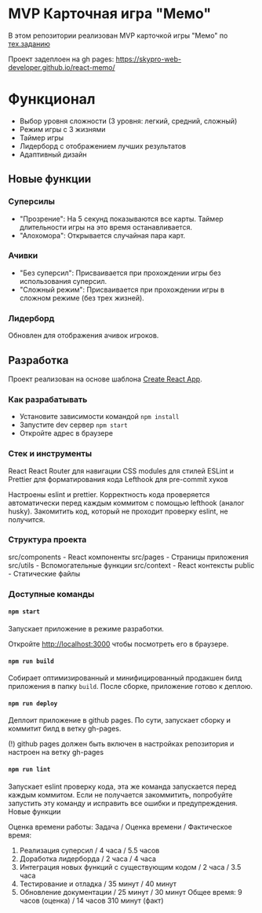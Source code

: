 # MVP Карточная игра "Мемо"

В этом репозитории реализован MVP карточкой игры "Мемо" по [тех.заданию](./docs/mvp-spec.md)

Проект задеплоен на gh pages:
https://skypro-web-developer.github.io/react-memo/

# Функционал

- Выбор уровня сложности (3 уровня: легкий, средний, сложный)
- Режим игры с 3 жизнями
- Таймер игры
- Лидерборд с отображением лучших результатов
- Адаптивный дизайн

## Новые функции

### Суперсилы
- "Прозрение": На 5 секунд показываются все карты. Таймер длительности игры на это время останавливается.
- "Алохомора": Открывается случайная пара карт.

### Ачивки
- "Без суперсил": Присваивается при прохождении игры без использования суперсил.
- "Сложный режим": Присваивается при прохождении игры в сложном режиме (без трех жизней).

### Лидерборд
Обновлен для отображения ачивок игроков.

## Разработка

Проект реализован на основе шаблона [Create React App](https://github.com/facebook/create-react-app).

### Как разрабатывать

- Установите зависимости командой `npm install`
- Запустите dev сервер `npm start`
- Откройте адрес в браузере

### Стек и инструменты

React
React Router для навигации
CSS modules для стилей
ESLint и Prettier для форматирования кода
Lefthook для pre-commit хуков

Настроены eslint и prettier. Корректность кода проверяется автоматически перед каждым коммитом с помощью lefthook (аналог husky). Закомитить код, который не проходит проверку eslint, не получится.

### Структура проекта

src/components - React компоненты
src/pages - Страницы приложения
src/utils - Вспомогательные функции
src/context - React контексты
public - Статические файлы

### Доступные команды

#### `npm start`

Запускает приложение в режиме разработки.

Откройте [http://localhost:3000](http://localhost:3000) чтобы посмотреть его в браузере.

#### `npm run build`

Собирает оптимизированный и минифицированный продакшен билд приложения в папку `build`.
После сборке, приложение готово к деплою.

#### `npm run deploy`

Деплоит приложение в github pages. По сути, запускает сборку и коммитит билд в ветку gh-pages.

(!) github pages должен быть включен в настройках репозитория и настроен на ветку gh-pages

#### `npm run lint`

Запускает eslint проверку кода, эта же команда запускается перед каждым коммитом.
Если не получается закоммитить, попробуйте запустить эту команду и исправить все ошибки и предупреждения.
Новые функции

Оценка времени работы:
Задача / Оценка времени / Фактическое время:

1. Реализация суперсил / 4 часа / 5.5 часов
2. Доработка лидерборда / 2 часа / 4 часа
3. Интеграция новых функций с существующим кодом / 2 часа / 3.5 часа
4. Тестирование и отладка / 35 минут / 40 минут
5. Обновление документации / 25 минут / 30 минут
Общее время: 9 часов (оценка) / 14 часов 310 минут (факт)
